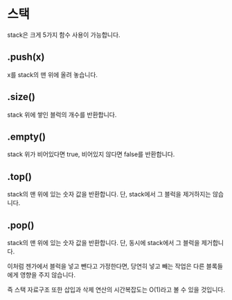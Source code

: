 스택
=======

stack은 크게 5가지 함수 사용이 가능합니다.  

.push(x)
-----
x를 stack의 맨 위에 올려 놓습니다.  


.size()
-----
stack 위에 쌓인 블럭의 개수를 반환합니다.  


.empty()
-----
stack 위가 비어있다면 true, 비어있지 않다면 false를 반환합니다.  


.top()
----
stack의 맨 위에 있는 숫자 값을 반환합니다. 단, stack에서 그 블럭을 제거하지는 않습니다.  


.pop()
--
stack의 맨 위에 있는 숫자 값을 반환합니다. 단, 동시에 stack에서 그 블럭을 제거합니다.  





이처럼 젠가에서 블럭을 넣고 뺀다고 가정한다면, 당연히 넣고 빼는 작업은 다른 블록들에게 영향을 주지 않습니다.   

즉 스택 자료구조 또한 삽입과 삭제 연산의 시간복잡도는 O(1)라고 볼 수 있을 것입니다.







